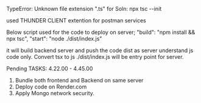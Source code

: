 TypeError: Unknown file extension ".ts" for
Soln: npx tsc --init

used THUNDER CLIENT extention for postman services

Below script used for the code to deploy on server;
"build": "npm install && npx tsc",
"start": "node ./dist/index.js"

it will build backend server and push the code dist as server understand js code only.
Convert tsx to js
./dist/index.js will be entry point for server.

Pending TASKS: 4.22.00 - 4.45.00

1. Bundle both frontend and Backend on same server
2. Deploy code on Render.com
3. Apply Mongo network security.
